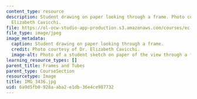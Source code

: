 ```yaml
---
content_type: resource
description: Student drawing on paper looking through a frame. Photo courtesy of Dr.
  Elizabeth Cavicchi.
file: https://ol-ocw-studio-app-production.s3.amazonaws.com/courses/ec-050-recreate-experiments-from-history-inform-the-future-from-the-past-galileo-january-iap-2010/6a9d5fb0928aaba2e1db36e4ce987732_IMG_3436.jpg
file_type: image/jpeg
image_metadata:
  caption: Student drawing on paper looking through a frame.
  credit: Photo courtesy of Dr. Elizabeth Cavicchi.
  image-alt: Photo of a student sketch on paper of the view through a frame.
learning_resource_types: []
parent_title: Frames and Tubes
parent_type: CourseSection
resourcetype: Image
title: IMG_3436.jpg
uid: 6a9d5fb0-928a-aba2-e1db-36e4ce987732
---
```

